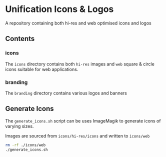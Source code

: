 # Unification Icons & Logos

A repository containing both hi-res and web optimised icons and logos

## Contents

### icons

The `icons` directory contains both `hi-res` images and `web` square & circle icons suitable for web applications.

### branding

The `branding` directory contains various logos and banners

## Generate Icons

The `generate_icons.sh` script can be uses ImageMagik to generate icons of varying sizes.

Images are sourced from `icons/hi-res/icons` and written to `icons/web`

```bash
rm -rf ./icons/web
./generate_icons.sh
```
